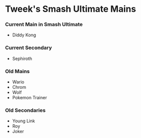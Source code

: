 # Tweek's Smash Ultimate Mains

### Current Main in Smash Ultimate

- Diddy Kong


### Current Secondary

- Sephiroth


### Old Mains

- Wario
- Chrom
- Wolf
- Pokemon Trainer


### Old Secondaries

- Young Link
- Roy
- Joker


